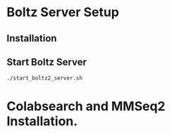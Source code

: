
# Boltz Server Setup 

## Installation 


## Start Boltz Server

```bash
./start_boltz2_server.sh
```

# Colabsearch and MMSeq2 Installation. 
